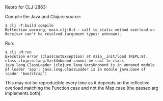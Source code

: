 Repro for CLJ-2863:

Compile the Java and Clojure source:

```
$ clj -T:build compile
Reflection warning, main.clj:8:3 - call to static method overload on Receiver can't be resolved (argument types: unknown).
```

Run:
```
$ clj -M:run
Execution error (ClassCastException) at main__init/load (REPL:8).
class clojure.lang.Var$Unbound cannot be cast to class java.lang.ClassLoader (clojure.lang.Var$Unbound is in unnamed module of loader 'app'; java.lang.ClassLoader is in module java.base of loader 'bootstrap')
```

This may not be reproducible every time as it depends on the reflective overload matching the Function case and not the Map case (the passed arg implements both).
